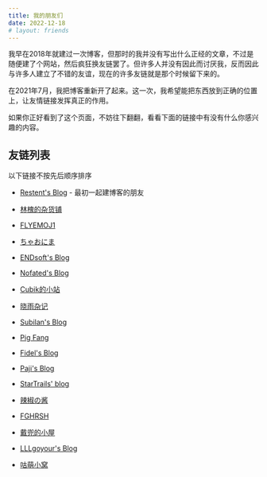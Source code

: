 ```yaml
---
title: 我的朋友们
date: 2022-12-18
# layout: friends
---
```


我早在2018年就建过一次博客，但那时的我并没有写出什么正经的文章，不过是随便建了个网站，然后疯狂换友链罢了。但许多人并没有因此而讨厌我，反而因此与许多人建立了不错的友谊，现在的许多友链就是那个时候留下来的。

在2021年7月，我把博客重新开了起来。这一次，我希望能把东西放到正确的位置上，让友情链接发挥真正的作用。

如果你正好看到了这个页面，不妨往下翻翻，看看下面的链接中有没有什么你感兴趣的内容。

## 友链列表

以下链接不按先后顺序排序

- [Restent's Blog](https://blog.restent.win) - 最初一起建博客的朋友

- [林槐的杂货铺](https://stapxs.cn)

- [FLYEMOJ1](https://flyemoji.xyz)

- [ちゃおにま](https://lemonmiaow.xyz)

- [ENDsoft's Blog](https://blog.r-ay.cn)

- [Nofated's Blog](https://blog.nofated.win)

- [Cubik的小站](https://cubik65536.top)

- [晓雨杂记](https://lihaoyu.cn)

- [Subilan's Blog](https://subilan.win)

- [Pig Fang](https://blog.gplane.win)

- [Fidel's Blog](https://fidel.js.org)

- [Paji's Blog](https://blog.mntpaji.com/)

- [StarTrails' blog](https://startrails.top)

- [辣椒の酱](https://removeif.github.io)

- [FGHRSH](https://www.fghrsh.net)

- [戴兜的小屋](https://daidr.me)

- [LLLgoyour's Blog](https://lllgoyour.tk/)

- [咕萌小窝](https://www.gmoe.cc)
